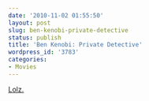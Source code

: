 ```yaml
---
date: '2010-11-02 01:55:50'
layout: post
slug: ben-kenobi-private-detective
status: publish
title: 'Ben Kenobi: Private Detective'
wordpress_id: '3783'
categories:
- Movies
---
```


[Lolz.](http://www.youtube.com/watch?v=lUtRi011FLY)
